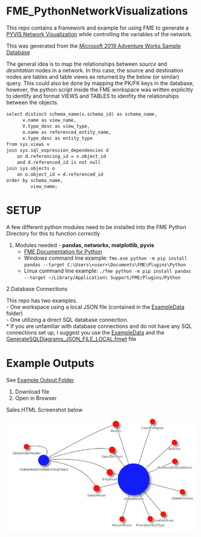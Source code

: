 # FME_PythonNetworkVisualizations
 This repo contains a framework and example for using FME to generate a [PYVIS Network Visualization](https://pyvis.readthedocs.io/en/latest/index.html) while controlling the variables of the network. 
 
 This was generated from the [Microsoft 2019 Adventure Works Sample Database](https://docs.microsoft.com/en-us/sql/samples/adventureworks-install-configure?view=sql-server-ver16&tabs=ssms)
 
 The general idea is to map the relationships between _source_ and _desintation_ nodes in a network. In this case, the source and destination nodes are tables and table views as returned by the below (or similar) query. This could also be done by mapping the PK/FK keys in the database, however, the python script inside the FME workspace was written explicitly to identify and format VIEWS and TABLES to idenfity the relationships between the objects. 

 ~~~
 select distinct schema_name(v.schema_id) as schema_name,
       v.name as view_name,
	   V.type_desc as view_type,
       o.name as referenced_entity_name,
       o.type_desc as entity_type
from sys.views v
join sys.sql_expression_dependencies d
     on d.referencing_id = v.object_id
     and d.referenced_id is not null
join sys.objects o
     on o.object_id = d.referenced_id
 order by schema_name,
          view_name;
~~~


# SETUP
A few different python modules need to be installed into the FME Python Directory for this to function correctly 

1. Modules needed - __pandas, networkx, matplotlib, pyvis__
    - [FME Documentation for Python](https://docs.safe.com/fme/2020.0/html/FME_Desktop_Documentation/FME_IntegrationConsole/Workbench/Installing-Python-Packages.htm)
    - Windows command line example: `fme.exe python -m pip install pandas --target C:\Users\<user>\Documents\FME\Plugins\Python`
    - Linux command line example: `./fme python -m pip install pandas --target ~/Library/Application\ Support/FME/Plugins/Python`

2.Database Connections  

This repo has two examples.  
        - One workspace using a local JSON file (contained in the [ExampleData](ExampleData) folder)  
        - One utilizing a direct SQL database connection.  
        &ast; If you are unfamiliar with database connections and do not have any SQL connections set up, I suggest you use the [ExampleData](ExampleData) and the [GenerateSQLDiagrams_JSON_FILE_LOCAL.fmwt](GenerateSQLDiagrams_JSON_FILE_LOCAL.fmwt) file


# Example Outputs
See [Example Output Folder](ExampleOutput)
1. Download file
2. Open in Browser  
  
Sales.HTML Screenshot below  
  
![Sales.html Screenshot](ExampleOutput/Sales_Screenshot.PNG)

